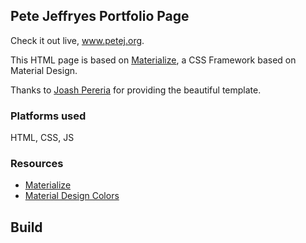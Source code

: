 ## Pete Jeffryes Portfolio Page

Check it out live, www.petej.org.

This HTML page is based on [Materialize](http://materializecss.com/), a CSS Framework based on Material Design.

Thanks to [Joash Pereria](http://joashpereira.com) for providing the beautiful template.

### Platforms used
HTML, CSS, JS

### Resources
- [Materialize](http://materializecss.com/)
- [Material Design Colors](http://www.materialpalette.com/)

## Build


